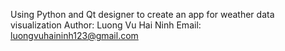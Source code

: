 Using Python and Qt designer  to create  an app for weather data visualization
Author: Luong Vu Hai Ninh
Email: luongvuhaininh123@gmail.com

